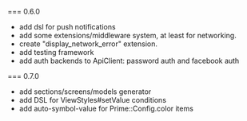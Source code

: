 === 0.6.0
* add dsl for push notifications
* add some extensions/middleware system, at least for networking.
* create "display_network_error" extension.
* add testing framework
* add auth backends to ApiClient: password auth and facebook auth

=== 0.7.0
* add sections/screens/models generator
* add DSL for ViewStyles#setValue conditions
* add auto-symbol-value for Prime::Config.color items